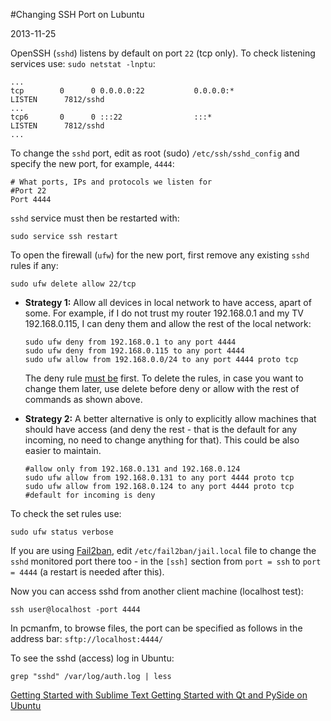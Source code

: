 #Changing SSH Port on Lubuntu

2013-11-25

<!--- tags: linux -->

OpenSSH (`sshd`) listens by default on port `22` (tcp only). To check listening services use: `sudo netstat -lnptu`:

```
...
tcp        0      0 0.0.0.0:22           0.0.0.0:*               LISTEN      7812/sshd 
...
tcp6       0      0 :::22                :::*                    LISTEN      7812/sshd  
...
```

To change the `sshd` port, edit as root (sudo) `/etc/ssh/sshd_config` and specify the new port, for example, `4444`:

```
# What ports, IPs and protocols we listen for
#Port 22
Port 4444
```

`sshd` service must then be restarted with:
```
sudo service ssh restart
```

To open the firewall (`ufw`) for the new port, first remove any existing `sshd` rules if any:
```
sudo ufw delete allow 22/tcp
```
* **Strategy 1:** Allow all devices in local network to have access, apart of some. For example, if I do not trust my router 192.168.0.1 and my TV 192.168.0.115, I can deny them and allow the rest of the local network:
	```
	sudo ufw deny from 192.168.0.1 to any port 4444
	sudo ufw deny from 192.168.0.115 to any port 4444
	sudo ufw allow from 192.168.0.0/24 to any port 4444 proto tcp
	```
	The deny rule [must be](http://ubuntuforums.org/showthread.php?t=823741) first. To delete the rules, in case you want to change them later, use delete before deny or allow with the rest of commands as shown above.

* **Strategy 2:** A better alternative is only to explicitly allow machines that should have access (and deny the rest - that is the default for any incoming, no need to change anything for that). This could be also easier to maintain.
	```
	#allow only from 192.168.0.131 and 192.168.0.124
	sudo ufw allow from 192.168.0.131 to any port 4444 proto tcp
	sudo ufw allow from 192.168.0.124 to any port 4444 proto tcp
	#default for incoming is deny
	```

To check the set rules use:
```
sudo ufw status verbose
```
If you are using [Fail2ban](https://help.ubuntu.com/community/Fail2ban), edit `/etc/fail2ban/jail.local` file to change the `sshd` monitored port there too - in the `[ssh]` section from `port = ssh` to `port = 4444` (a restart is needed after this).

Now you can access sshd from another client machine (localhost test):
```
ssh user@localhost -port 4444
```
In pcmanfm, to browse files, the port can be specified as follows in the address bar: `sftp://localhost:4444/`

To see the sshd (access) log in Ubuntu:

```
grep "sshd" /var/log/auth.log | less
```


<ins class='nfooter'><a rel='prev' id='fprev' href='#blog/2013/2013-11-28-Getting-Started-with-Sublime-Text.md'>Getting Started with Sublime Text</a> <a rel='next' id='fnext' href='#blog/2013/2013-11-14-Getting-Started-with-Qt-and-PySide-on-Ubuntu.md'>Getting Started with Qt and PySide on Ubuntu</a></ins>
